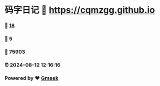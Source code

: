 # 码字日记 :link: https://cqmzgg.github.io 
### :page_facing_up: [18](https://cqmzgg.github.io/tag.html) 
### :speech_balloon: 5 
### :hibiscus: 75903 
### :alarm_clock: 2024-08-12 12:16:16 
### Powered by :heart: [Gmeek](https://github.com/Meekdai/Gmeek)
